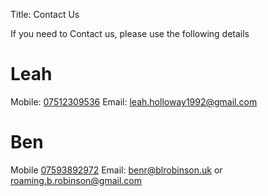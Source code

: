 Title: Contact Us

If you need to Contact us, please use the following details

# Leah
Mobile: [07512309536](tel://+447512309535)
Email: [leah.holloway1992@gmail.com](mailto://leah.holloway1992@gmail.com)

# Ben
Mobile [07593892972](tel://+47593892972)
Email: [benr@blrobinson.uk](mailto://benr@blrobinson.uk) or [roaming.b.robinson@gmail.com](mailto://roaming.b.robinson@gmail.com)
